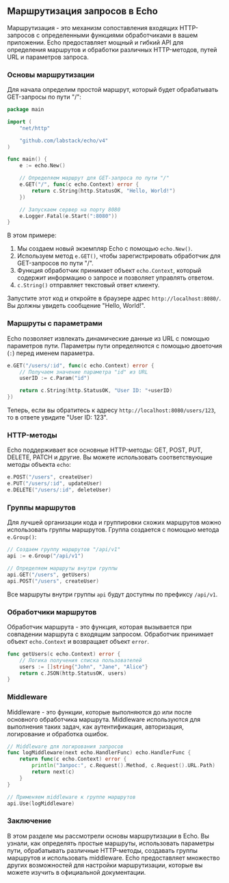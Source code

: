 ## Маршрутизация запросов в Echo

Маршрутизация - это механизм сопоставления входящих HTTP-запросов с определенными функциями обработчиками в вашем приложении.  Echo предоставляет мощный и гибкий API для определения маршрутов и обработки различных HTTP-методов, путей URL и параметров запроса.

### Основы маршрутизации

Для начала определим простой маршрут, который будет обрабатывать GET-запросы по пути "/":

```Go
package main

import (
	"net/http"

	"github.com/labstack/echo/v4"
)

func main() {
	e := echo.New()

	// Определяем маршрут для GET-запроса по пути "/"
	e.GET("/", func(c echo.Context) error {
		return c.String(http.StatusOK, "Hello, World!")
	})

	// Запускаем сервер на порту 8080
	e.Logger.Fatal(e.Start(":8080"))
}
```

В этом примере:

1. Мы создаем новый экземпляр Echo с помощью `echo.New()`.
2. Используем метод `e.GET()`, чтобы зарегистрировать обработчик для GET-запросов по пути "/".
3. Функция обработчик принимает объект `echo.Context`, который содержит информацию о запросе и позволяет управлять ответом.
4. `c.String()` отправляет текстовый ответ клиенту.

Запустите этот код и откройте в браузере адрес `http://localhost:8080/`. Вы должны увидеть сообщение "Hello, World!".

### Маршруты с параметрами

Echo позволяет извлекать динамические данные из URL с помощью параметров пути. Параметры пути определяются с помощью двоеточия (`:`) перед именем параметра.

```Go
e.GET("/users/:id", func(c echo.Context) error {
    // Получаем значение параметра "id" из URL
    userID := c.Param("id")

    return c.String(http.StatusOK, "User ID: "+userID)
})
```

Теперь, если вы обратитесь к адресу `http://localhost:8080/users/123`, то в ответе увидите "User ID: 123".

### HTTP-методы

Echo поддерживает все основные HTTP-методы: GET, POST, PUT, DELETE, PATCH и другие. Вы можете использовать соответствующие методы объекта `echo`:

```Go
e.POST("/users", createUser)
e.PUT("/users/:id", updateUser)
e.DELETE("/users/:id", deleteUser)
```

### Группы маршрутов

Для лучшей организации кода и группировки схожих маршрутов можно использовать группы маршрутов. Группа создается с помощью метода `e.Group()`:

```Go
// Создаем группу маршрутов "/api/v1"
api := e.Group("/api/v1")

// Определяем маршруты внутри группы
api.GET("/users", getUsers)
api.POST("/users", createUser)
```

Все маршруты внутри группы `api` будут доступны по префиксу `/api/v1`.

### Обработчики маршрутов

Обработчик маршрута - это функция, которая вызывается при совпадении маршрута с входящим запросом. Обработчик принимает объект `echo.Context` и возвращает объект `error`.

```Go
func getUsers(c echo.Context) error {
	// Логика получения списка пользователей
	users := []string{"John", "Jane", "Alice"}
	return c.JSON(http.StatusOK, users)
}
```

### Middleware

Middleware - это функции, которые выполняются до или после основного обработчика маршрута. Middleware используются для выполнения таких задач, как аутентификация, авторизация, логирование и обработка ошибок.

```Go
// Middleware для логирования запросов
func logMiddleware(next echo.HandlerFunc) echo.HandlerFunc {
	return func(c echo.Context) error {
		println("Запрос:", c.Request().Method, c.Request().URL.Path)
		return next(c)
	}
}

// Применяем middleware к группе маршрутов
api.Use(logMiddleware)
```

### Заключение

В этом разделе мы рассмотрели основы маршрутизации в Echo. Вы узнали, как определять простые маршруты, использовать параметры пути, обрабатывать различные HTTP-методы, создавать группы маршрутов и использовать middleware. Echo предоставляет множество других возможностей для настройки маршрутизации, которые вы можете изучить в официальной документации.
